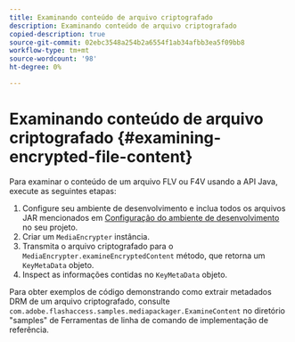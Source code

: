 ```yaml
---
title: Examinando conteúdo de arquivo criptografado
description: Examinando conteúdo de arquivo criptografado
copied-description: true
source-git-commit: 02ebc3548a254b2a6554f1ab34afbb3ea5f09bb8
workflow-type: tm+mt
source-wordcount: '98'
ht-degree: 0%

---
```


# Examinando conteúdo de arquivo criptografado {#examining-encrypted-file-content}

Para examinar o conteúdo de um arquivo FLV ou F4V usando a API Java, execute as seguintes etapas:

1. Configure seu ambiente de desenvolvimento e inclua todos os arquivos JAR mencionados em [Configuração do ambiente de desenvolvimento](../../aaxs-protecting-content/content-setting-up-the-sdk/content-setting-up-the-dev-env.md) no seu projeto.
1. Criar um `MediaEncrypter` instância.
1. Transmita o arquivo criptografado para o `MediaEncrypter.examineEncryptedContent` método, que retorna um `KeyMetaData` objeto.
1. Inspect as informações contidas no `KeyMetaData` objeto.

Para obter exemplos de código demonstrando como extrair metadados DRM de um arquivo criptografado, consulte `com.adobe.flashaccess.samples.mediapackager.ExamineContent` no diretório &quot;samples&quot; de Ferramentas de linha de comando de implementação de referência.
